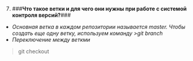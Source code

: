 
7. ###**Что такое ветки и для чего они нужны при работе с системой контроля версий?**###
- *Основная ветка в каждом репозитории называется master. Чтобы создать еще одну ветку, используем команду >git branch <name>*
- *Переключение между веткми*
>git checkout <name>